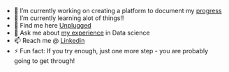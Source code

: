 
- 🔭 I’m currently working on creating a platform to document my [progress](https://github.com/devayanipowar/Data-Science-Inventory) 
- 🌱 I’m currently learning alot of things!!
- 🤔 Find me here [Unplugged](https://anchor.fm/joseph-earnshaw/episodes/Gradient-Ascent-2---Devayani-Pawar-ehghgt)
- 💬 Ask me about [my experience](https://devayanipowar.github.io/) in Data science
- 📫 Reach me @ [Linkedin](https://www.linkedin.com/in/devayanip/)
- ⚡ Fun fact: If you try enough, just one more step - you are probably going to get through!
